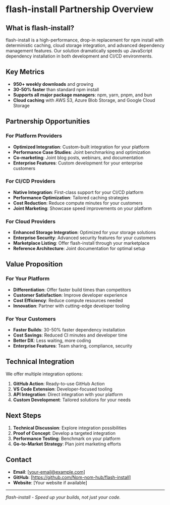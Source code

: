 # flash-install Partnership Overview

## What is flash-install?

flash-install is a high-performance, drop-in replacement for npm install with deterministic caching, cloud storage integration, and advanced dependency management features. Our solution dramatically speeds up JavaScript dependency installation in both development and CI/CD environments.

## Key Metrics

- **950+ weekly downloads** and growing
- **30-50% faster** than standard npm install
- **Supports all major package managers**: npm, yarn, pnpm, and bun
- **Cloud caching** with AWS S3, Azure Blob Storage, and Google Cloud Storage

## Partnership Opportunities

### For Platform Providers

- **Optimized Integration**: Custom-built integration for your platform
- **Performance Case Studies**: Joint benchmarking and optimization
- **Co-marketing**: Joint blog posts, webinars, and documentation
- **Enterprise Features**: Custom development for your enterprise customers

### For CI/CD Providers

- **Native Integration**: First-class support for your CI/CD platform
- **Performance Optimization**: Tailored caching strategies
- **Cost Reduction**: Reduce compute minutes for your customers
- **Joint Marketing**: Showcase speed improvements on your platform

### For Cloud Providers

- **Enhanced Storage Integration**: Optimized for your storage solutions
- **Enterprise Security**: Advanced security features for your customers
- **Marketplace Listing**: Offer flash-install through your marketplace
- **Reference Architecture**: Joint documentation for optimal setup

## Value Proposition

### For Your Platform

- **Differentiation**: Offer faster build times than competitors
- **Customer Satisfaction**: Improve developer experience
- **Cost Efficiency**: Reduce compute resources needed
- **Innovation**: Partner with cutting-edge developer tooling

### For Your Customers

- **Faster Builds**: 30-50% faster dependency installation
- **Cost Savings**: Reduced CI minutes and developer time
- **Better DX**: Less waiting, more coding
- **Enterprise Features**: Team sharing, compliance, security

## Technical Integration

We offer multiple integration options:

1. **GitHub Action**: Ready-to-use GitHub Action
2. **VS Code Extension**: Developer-focused tooling
3. **API Integration**: Direct integration with your platform
4. **Custom Development**: Tailored solutions for your needs

## Next Steps

1. **Technical Discussion**: Explore integration possibilities
2. **Proof of Concept**: Develop a targeted integration
3. **Performance Testing**: Benchmark on your platform
4. **Go-to-Market Strategy**: Plan joint marketing efforts

## Contact

- **Email**: [your-email@example.com]
- **GitHub**: [https://github.com/Nom-nom-hub/flash-install]
- **Website**: [Your website if available]

---

*flash-install - Speed up your builds, not just your code.*
